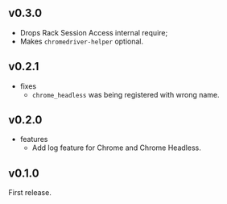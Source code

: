 ## v0.3.0

- Drops Rack Session Access internal require;
- Makes `chromedriver-helper` optional.

## v0.2.1

- fixes
  - `chrome_headless` was being registered with wrong name.

## v0.2.0

- features
  - Add log feature for Chrome and Chrome Headless.

## v0.1.0

First release.
